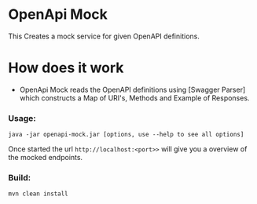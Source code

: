 # OpenApi Mock 

This Creates a mock service for given OpenAPI definitions.


# How does it work

- OpenApi Mock reads the OpenAPI definitions using [Swagger Parser] which constructs a Map of URI's, Methods and Example of Responses. 

### Usage:

```
java -jar openapi-mock.jar [options, use --help to see all options]
```

Once started the url `http://localhost:<port>>` will give you a overview of the mocked endpoints.

### Build:

```
mvn clean install
```